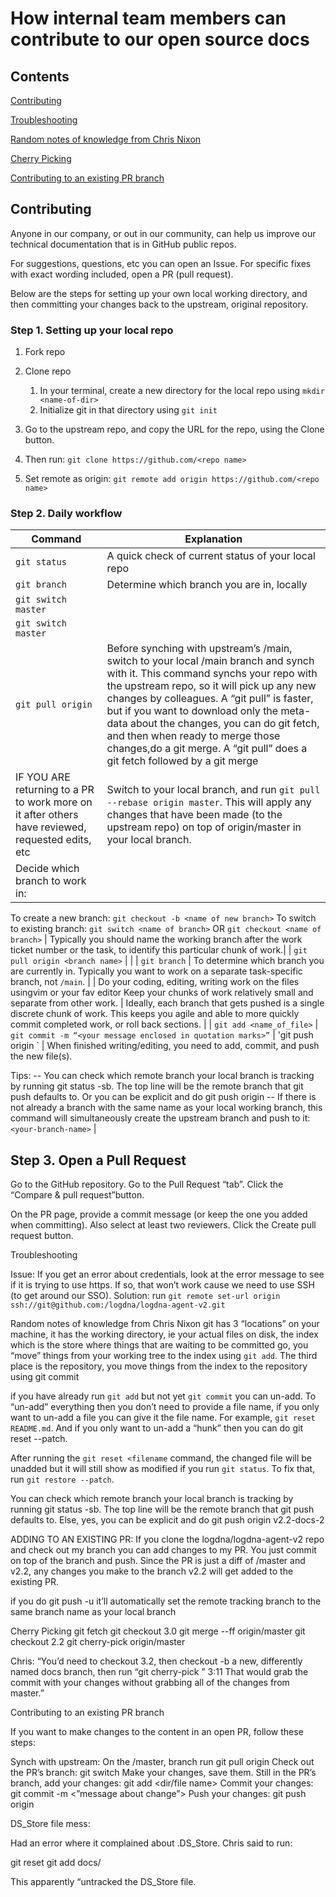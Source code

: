 # How internal team members can contribute to our  open source docs

## Contents

[Contributing](#contributing)

[Troubleshooting](#troubleshooting)

[Random notes of knowledge from Chris Nixon](random-notes-of-knowledge)

[Cherry Picking](#cherry-picking)

[Contributing to an existing PR branch](#contributing-to-an-existing-branch)

## Contributing

Anyone in our company, or out in our community, can help us improve our technical documentation that is in GitHub public repos. 

For suggestions, questions, etc you can open an Issue. 
For specific fixes with exact wording included, open a PR (pull request).

Below are the steps for setting up your own local working directory, and then committing your changes back to the upstream, original repository.

### Step 1. Setting up your local repo
1. Fork repo 
2. Clone repo
   1. In your terminal, create a new directory for the local repo using `mkdir <name-of-dir>`
   2. Initialize git in that directory using `git init`

6. Go to the upstream repo, and copy the URL for the repo, using the Clone button.

7. Then run: `git clone https://github.com/<repo name>`

8. Set remote as origin: `git remote add origin https://github.com/<repo name>`




### Step 2. Daily workflow

| Command      | Explanation |
| ----------- | ----------- |
| `git status`      | A quick check of current status of your local repo       |
| `git branch`   | Determine which branch you are in, locally        |
| `git switch master` |    |
| `git switch master` |  |
| `git pull origin` | Before synching with upstream’s /main, switch to your local /main branch and synch with it. This command synchs your repo with the upstream repo, so it will pick up any new changes by colleagues. A “git pull” is faster, but if you want to download only the meta-data about the changes, you can do git fetch, and then when ready to merge those changes,do a git merge. A “git pull” does a git fetch followed by a git merge |
| IF YOU ARE returning to a PR to work more on it after others have reviewed, requested edits, etc | Switch to your local branch, and run `git pull --rebase origin master`. This will apply any changes that have been made (to the upstream repo) on top of origin/master in your local branch. |
| Decide which branch to work in:
To create a new branch:
`git checkout -b <name of new branch>`
To switch to existing branch:
`git switch <name of branch>`
OR
`git checkout <name of branch>` | Typically you should name the working branch after the work ticket number or the task, to identify this particular chunk of work.|
| `git pull origin <branch name>` |   |
| `git branch` | To determine which branch you are currently in. Typically you want to work on a separate task-specific branch, not `/main`. |
| Do your coding, editing, writing work on the files usingvim or your fav editor
Keep your chunks of work relatively small and separate from other work. | Ideally, each branch that gets pushed is a single discrete chunk of work. This keeps you agile and able to more quickly commit completed work, or roll back sections. |
| `git add <name_of_file>` 
| `git commit -m “<your message enclosed in quotation marks>”`
| 'git push origin <branch name>` | When finished writing/editing, you need to  add, commit, and push the new file(s). 

Tips:
-- You can check which remote branch your local branch is tracking by running git status -sb. The top line will be the remote branch that git push defaults to. Or you can be explicit and do git push origin <branch name>
-- If there is not already a branch with the same name as your local working branch, this command will simultaneously create the upstream branch and push to it: `<your-branch-name>` |

## Step 3. Open a Pull Request
Go to the GitHub repository.
Go to the Pull Request “tab”.
Click the “Compare & pull request”button.





On the PR page, provide a commit message (or keep the one you added when committing). Also select at least two reviewers.
Click the Create pull request button.



Troubleshooting

Issue: If you get an error about credentials, look at the error message to see if it is trying to use https. If so, that won’t work cause we need to use SSH (to get around our SSO).
Solution: run `git remote set-url origin ssh://git@github.com:/logdna/logdna-agent-v2.git`

Random notes of knowledge from Chris Nixon
git has 3 “locations” on your machine, it has the working directory, ie your actual files on disk, the index which is the store where things that are waiting to be committed go, you “move” things from your working tree to the index using `git add`. The third place is the repository, you move things from the index to the repository using git commit
 
if you have already run `git add` but not yet `git commit` you can un-add. To “un-add” everything then you don’t need to provide a file name, if you only want to un-add a file you can give it the file name. For example, `git reset README.md`. And if you only want to un-add a “hunk” then you can do git reset --patch.
 
After running the `git reset <filename` command, the changed file will be unadded but it will still show as modified if you run `git status`. To fix that, run `git restore --patch`.
 
You can check which remote branch your local branch is tracking by running git status -sb. The top line will be the remote branch that git push defaults to. Else, yes, you can be explicit and do git push origin v2.2-docs-2 
 
ADDING TO AN EXISTING PR: If you clone the logdna/logdna-agent-v2 repo and check out my branch you can add changes to my PR. You just commit on top of the branch and push. Since the PR is just a diff of /master and v2.2, any changes you make to the branch v2.2 will get added to the existing PR.
 
if you do git push -u  it’ll automatically set the remote tracking branch to the same branch name as your local branch
 
Cherry Picking
git fetch
git checkout 3.0
git merge --ff origin/master
git checkout 2.2
git cherry-pick origin/master
 
Chris: “You’d need to checkout 3.2, then checkout -b a new, differently named docs branch, then run “git cherry-pick <name of your original docs branch>”
3:11
That would grab the commit with your changes without grabbing all of the changes from master.”
 
Contributing to an existing PR branch
 
If you want to make changes to the content in an open PR, follow these steps:
 
Synch with upstream:
On the /master, branch run git pull origin
Check out the PR’s branch: git switch <branch name>
Make your changes, save them.
Still in the PR’s branch, add your changes: git add <dir/file name>
Commit your changes: git commit -m <”message about change”>
Push your changes: git push origin <branch name>
 
DS_Store file mess:

Had an error where it complained about .DS_Store. Chris said to run:

git reset
git add docs/
 
This apparently “untracked the DS_Store file.

 
 
 


